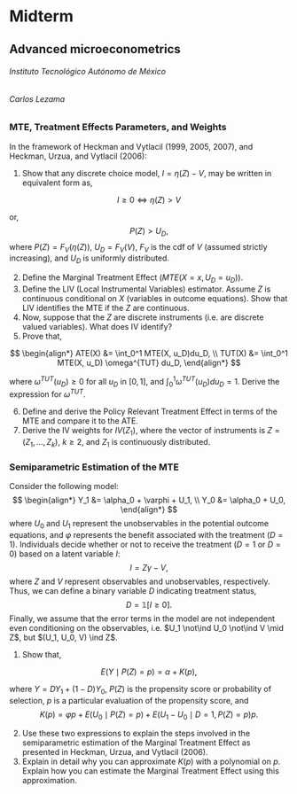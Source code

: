 # Midterm

## Advanced microeconometrics

###### Instituto Tecnológico Autónomo de México

###### Carlos Lezama

### MTE, Treatment Effects Parameters, and Weights

In the framework of Heckman and Vytlacil (1999, 2005, 2007), and Heckman, Urzua, and Vytlacil (2006):

1. Show that any discrete choice model, $I = \eta(Z) - V$, may be written in equivalent form as,

$$
I \geq 0 \iff \eta(Z) > V
$$

or,
$$
P(Z) > U_D,
$$
where $P(Z) = F_V(\eta(Z))$, $U_D = F_V(V)$, $F_V$ is the cdf of $V$ (assumed strictly increasing), and $U_D$ is uniformly distributed.

2. Define the Marginal Treatment Effect ($MTE(X = x, U_D = u_D)$).
2. Define the LIV (Local Instrumental Variables) estimator. Assume $Z$ is continuous conditional on $X$ (variables in outcome equations). Show that LIV identifies the MTE if the $Z$ are continuous.
2. Now, suppose that the $Z$ are discrete instruments (i.e. are discrete valued variables). What does IV identify?
2. Prove that,

$$
\begin{align*}
ATE(X) &= \int_0^1 MTE(X, u_D)du_D, \\
TUT(X) &= \int_0^1 MTE(X, u_D) \omega^{TUT} du_D,
\end{align*}
$$

where $\omega^{TUT}(u_D) \geq 0$ for all $u_D$ in $[0, 1]$, and $\displaystyle \int_0^1 \omega^{TUT}(u_D) du_D = 1$. Derive the expression for $\omega^{TUT}$.

6. Define and derive the Policy Relevant Treatment Effect in terms of the MTE and compare it to the ATE.
7. Derive the IV weights for $IV(Z_1)$, where the vector of instruments is $Z = (Z_1, \dots, Z_k)$, $k \geq 2$, and $Z_1$ is continuously distributed.

### Semiparametric Estimation of the MTE

Consider the following model:
$$
\begin{align*}
Y_1 &= \alpha_0 + \varphi + U_1, \\
Y_0 &= \alpha_0 + U_0,
\end{align*}
$$
where $U_0$ and $U_1$ represent the unobservables in the potential outcome equations, and $\varphi$ represents the benefit associated with the treatment ($D = 1$). Individuals decide whether or not to receive the treatment ($D = 1$ or $D = 0$) based on a latent variable $I$:
$$
I = Z\gamma - V,
$$
where $Z$ and $V$ represent observables and unobservables, respectively. Thus, we can define a binary variable $D$ indicating treatment status,
$$
D = \mathbb{1} [I \geq 0].
$$
Finally, we assume that the error terms in the model are not independent even conditioning on the observables, i.e. $U_1 \not\ind U_0 \not\ind V \mid Z$, but $(U_1, U_0, V) \ind Z$.

1. Show that,

$$
E(Y \mid P(Z) = p) = \alpha + K(p),
$$

where $Y = DY_1 + (1 - D)Y_0$, $P(Z)$ is the propensity score or probability of selection, $p$ is a particular evaluation of the propensity score, and
$$
K(p) = \varphi p + E(U_0 \mid P(Z) = p) + E(U_1 - U_0 \mid D = 1, P(Z) = p)p.
$$

2. Use these two expressions to explain the steps involved in the semiparametric estimation of the Marginal Treatment Effect as presented in Heckman, Urzua, and Vytlacil (2006).
3. Explain in detail why you can approximate $K(p)$ with a polynomial on $p$. Explain how you can estimate the Marginal Treatment Effect using this approximation.
